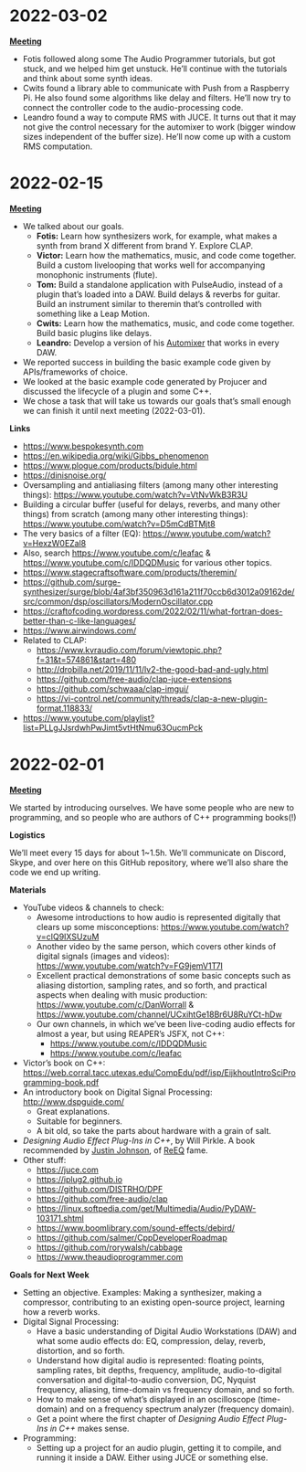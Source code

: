 # 2022-03-02

[**Meeting**](https://youtu.be/xagHKQTdMd4)

- Fotis followed along some The Audio Programmer tutorials, but got stuck, and we helped him get unstuck. He’ll continue with the tutorials and think about some synth ideas.
- Cwits found a library able to communicate with Push from a Raspberry Pi. He also found some algorithms like delay and filters. He’ll now try to connect the controller code to the audio-processing code.
- Leandro found a way to compute RMS with JUCE. It turns out that it may not give the control necessary for the automixer to work (bigger window sizes independent of the buffer size). He’ll now come up with a custom RMS computation.

# 2022-02-15

[**Meeting**](https://youtu.be/v4YRmSR6VC8)

- We talked about our goals.
  - **Fotis:** Learn how synthesizers work, for example, what makes a synth from brand X different from brand Y. Explore CLAP.
  - **Victor:** Learn how the mathematics, music, and code come together. Build a custom livelooping that works well for accompanying monophonic instruments (flute).
  - **Tom:** Build a standalone application with PulseAudio, instead of a plugin that’s loaded into a DAW. Build delays & reverbs for guitar. Build an instrument similar to theremin that’s controlled with something like a Leap Motion.
  - **Cwits:** Learn how the mathematics, music, and code come together. Build basic plugins like delays.
  - **Leandro:** Develop a version of his [Automixer](https://github.com/leafac/reaper/tree/da940056c122ceb7f8d7f23499afef451c5fd8ae#automixer) that works in every DAW.
- We reported success in building the basic example code given by APIs/frameworks of choice.
- We looked at the basic example code generated by Projucer and discussed the lifecycle of a plugin and some C++.
- We chose a task that will take us towards our goals that’s small enough we can finish it until next meeting (2022-03-01).

**Links**

- <https://www.bespokesynth.com>
- <https://en.wikipedia.org/wiki/Gibbs_phenomenon>
- <https://www.plogue.com/products/bidule.html>
- <https://dinisnoise.org/>
- Oversampling and antialiasing filters (among many other interesting things): <https://www.youtube.com/watch?v=VtNvWkB3R3U>
- Building a circular buffer (useful for delays, reverbs, and many other things) from scratch (among many other interesting things): <https://www.youtube.com/watch?v=D5mCdBTMjt8>
- The very basics of a filter (EQ): <https://www.youtube.com/watch?v=HexzW0EZal8>
- Also, search <https://www.youtube.com/c/leafac> & <https://www.youtube.com/c/IDDQDMusic> for various other topics.
- <https://www.stagecraftsoftware.com/products/theremin/>
- <https://github.com/surge-synthesizer/surge/blob/4af3bf350963d161a211f70ccb6d3012a09162de/src/common/dsp/oscillators/ModernOscillator.cpp>
- <https://craftofcoding.wordpress.com/2022/02/11/what-fortran-does-better-than-c-like-languages/>
- <https://www.airwindows.com/>
- Related to CLAP:
  - <https://www.kvraudio.com/forum/viewtopic.php?f=31&t=574861&start=480>
  - <http://drobilla.net/2019/11/11/lv2-the-good-bad-and-ugly.html>
  - <https://github.com/free-audio/clap-juce-extensions>
  - <https://github.com/schwaaa/clap-imgui/>
  - <https://vi-control.net/community/threads/clap-a-new-plugin-format.118833/>
- <https://www.youtube.com/playlist?list=PLLgJJsrdwhPwJimt5vtHtNmu63OucmPck>

# 2022-02-01

[**Meeting**](https://youtu.be/FutGtjbElBA)

We started by introducing ourselves. We have some people who are new to programming, and so people who are authors of C++ programming books(!)

**Logistics**

We’ll meet every 15 days for about 1~1.5h. We’ll communicate on Discord, Skype, and over here on this GitHub repository, where we’ll also share the code we end up writing.

**Materials**

- YouTube videos & channels to check:
  - Awesome introductions to how audio is represented digitally that clears up some misconceptions: <https://www.youtube.com/watch?v=cIQ9IXSUzuM>
  - Another video by the same person, which covers other kinds of digital signals (images and videos): <https://www.youtube.com/watch?v=FG9jemV1T7I>
  - Excellent practical demonstrations of some basic concepts such as aliasing distortion, sampling rates, and so forth, and practical aspects when dealing with music production: <https://www.youtube.com/c/DanWorrall> & <https://www.youtube.com/channel/UCxihtGe18Br6U8RuYCt-hDw>
  - Our own channels, in which we’ve been live-coding audio effects for almost a year, but using REAPER’s JSFX, not C++:
    - <https://www.youtube.com/c/IDDQDMusic>
    - <https://www.youtube.com/c/leafac>
- Victor’s book on C++: <https://web.corral.tacc.utexas.edu/CompEdu/pdf/isp/EijkhoutIntroSciProgramming-book.pdf>
- An introductory book on Digital Signal Processing: <http://www.dspguide.com/>
  - Great explanations.
  - Suitable for beginners.
  - A bit old, so take the parts about hardware with a grain of salt.
- _Designing Audio Effect Plug-Ins in C++_, by Will Pirkle. A book recommended by [Justin Johnson](https://github.com/Justin-Johnson), of [ReEQ](https://github.com/Justin-Johnson/ReJJ) fame.
- Other stuff:
  - <https://juce.com>
  - <https://iplug2.github.io>
  - <https://github.com/DISTRHO/DPF>
  - <https://github.com/free-audio/clap>
  - <https://linux.softpedia.com/get/Multimedia/Audio/PyDAW-103171.shtml>
  - <https://www.boomlibrary.com/sound-effects/debird/>
  - <https://github.com/salmer/CppDeveloperRoadmap>
  - <https://github.com/rorywalsh/cabbage>
  - <https://www.theaudioprogrammer.com>

**Goals for Next Week**

- Setting an objective. Examples: Making a synthesizer, making a compressor, contributing to an existing open-source project, learning how a reverb works.
- Digital Signal Processing:
  - Have a basic understanding of Digital Audio Workstations (DAW) and what some audio effects do: EQ, compression, delay, reverb, distortion, and so forth.
  - Understand how digital audio is represented: floating points, sampling rates, bit depths, frequency, amplitude, audio-to-digital conversation and digital-to-audio conversion, DC, Nyquist frequency, aliasing, time-domain vs frequency domain, and so forth.
  - How to make sense of what’s displayed in an oscilloscope (time-domain) and on a frequency spectrum analyzer (frequency domain).
  - Get a point where the first chapter of _Designing Audio Effect Plug-Ins in C++_ makes sense.
- Programming:
  - Setting up a project for an audio plugin, getting it to compile, and running it inside a DAW. Either using JUCE or something else.
